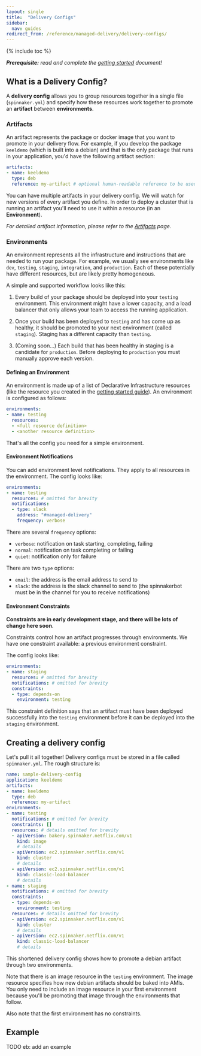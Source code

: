 ```yaml
---
layout: single
title:  "Delivery Configs"
sidebar:
  nav: guides
redirect_from: /reference/managed-delivery/delivery-configs/
---
```


{% include toc %}

_**Prerequisite:** read and complete the [getting started](/guides/user/managed-delivery/getting-started/) document!_

## What is a Delivery Config?

A **delivery config** allows you to group resources together in a single file (`spinnaker.yml`) and specify how these resources work together to promote an **artifact** between **environments**.

### Artifacts

An artifact represents the package or docker image that you want to promote in your delivery flow.
For example, if you develop the package `keeldemo` (which is built into a debian) and that is the only package that runs in your application, you'd have the following artifact section:

```yaml
artifacts:
- name: keeldemo
  type: deb
  reference: my-artifact # optional human-readable reference to be used elsewhere in the config, defaults to artifact name
```

You can have multiple artifacts in your delivery config.
We will watch for new versions of every artifact you define.
In order to deploy a cluster that is running an artifact you'll need to use it within a resource (in an **Environment**).

_For detailed artifact information, please refer to the [Artifacts](/guides/user/managed-delivery/artifacts/) page._

### Environments

An environment represents all the infrastructure and instructions that are needed to run your package.
For example, we usually see environments like `dev`, `testing`, `staging`, `integration`, and `production`.
Each of these potentially have different resources, but are likely pretty homogeneous. 


A simple and supported workflow looks like this: 
 
1. Every build of your package should be deployed into your `testing` environment.
This environment might have a lower capacity, and a load balancer that only allows your team to access the running application.

1. Once your build has been deployed to `testing` and has come up as healthy, it should be promoted to your next environment (called `staging`).
Staging has a different capacity than `testing`. 

1. (Coming soon...)  Each build that has been healthy in staging is a candidate for `production`. 
Before deploying to `production` you must manually approve each version. 

#### Defining an Environment

An environment is made up of a list of Declarative Infrastructure resources (like the resource you created in the [getting started guide](/guides/user/managed-delivery/getting-started/)).
An environment is configured as follows:

```yaml
environments:
- name: testing
  resources: 
  - <full resource definition>
  - <another resource definition>
```  

That's all the config you need for a simple environment. 

#### Environment Notifications

You can add environment level notifications. 
They apply to all resources in the environment.
The config looks like:

```yaml
environments:
- name: testing
  resources: # omitted for brevity
  notifications:
  - type: slack
    address: "#managed-delivery"
    frequency: verbose
```

There are several `frequency` options:

* `verbose`: notification on task starting, completing, failing
* `normal`: notification on task completing or failing
* `quiet`: notification only for failure

There are two `type` options: 

* `email`: the address is the email address to send to
* `slack`: the address is the slack channel to send to (the spinnakerbot must be in the channel for you to receive notifications)

#### Environment Constraints

**Constraints are in early development stage, and there will be lots of change here soon**. 

Constraints control how an artifact progresses through environments.
We have one constraint available: a previous environment constraint.

The config looks like:  

```yaml
environments:
- name: staging
  resources: # omitted for brevity
  notifications: # omitted for brevity
  constraints: 
  - type: depends-on
    environment: testing
```

This constraint definition says that an artifact must have been deployed successfully into the `testing` environment before it can be deployed into the `staging` environment.

## Creating a delivery config

Let's pull it all together! Delivery configs must be stored in a file called `spinnaker.yml`. 
The rough structure is:

```yaml
name: sample-delivery-config
application: keeldemo
artifacts:
- name: keeldemo 
  type: deb
  reference: my-artifact
environments:
- name: testing
  notifications: # omitted for brevity
  constraints: []
  resources: # details omitted for brevity
  - apiVersion: bakery.spinnaker.netflix.com/v1
    kind: image
    # details
  - apiVersion: ec2.spinnaker.netflix.com/v1
    kind: cluster
    # details
  - apiVersion: ec2.spinnaker.netflix.com/v1
    kind: classic-load-balancer
    # details    
- name: staging
  notifications: # omitted for brevity
  constraints: 
  - type: depends-on
    environment: testing
  resources: # details omitted for brevity
  - apiVersion: ec2.spinnaker.netflix.com/v1
    kind: cluster
    # details
  - apiVersion: ec2.spinnaker.netflix.com/v1
    kind: classic-load-balancer
    # details 
```

This shortened delivery config shows how to promote a debian artifact through two environments. 

Note that there is an image resource in the `testing` environment.
The image resource specifies how new debian artifacts should be baked into AMIs.
You only need to include an image resource in your first environment because you'll be promoting that image through the environments that follow.

Also note that the first environment has no constraints.

## Example 

TODO eb: add an example 



